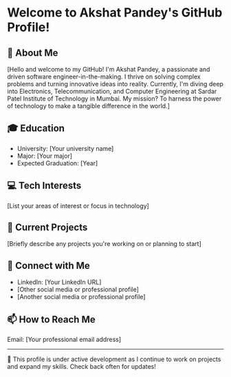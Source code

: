 # Welcome to Akshat Pandey's GitHub Profile!

## 👋 About Me
[Hello and welcome to my GitHub! I'm Akshat Pandey, a passionate and driven software engineer-in-the-making. I thrive on solving complex problems and turning innovative ideas into reality. Currently, I'm diving deep into Electronics, Telecommunication, and Computer Engineering at Sardar Patel Institute of Technology in Mumbai. My mission? To harness the power of technology to make a tangible difference in the world.]

## 🎓 Education
- University: [Your university name]
- Major: [Your major]
- Expected Graduation: [Year]

## 💻 Tech Interests
[List your areas of interest or focus in technology]

## 🚀 Current Projects
[Briefly describe any projects you're working on or planning to start]

## 🔗 Connect with Me
- LinkedIn: [Your LinkedIn URL]
- [Other social media or professional profile]
- [Another social media or professional profile]

## 📫 How to Reach Me
Email: [Your professional email address]

---

🌱 This profile is under active development as I continue to work on projects and expand my skills. Check back often for updates!

